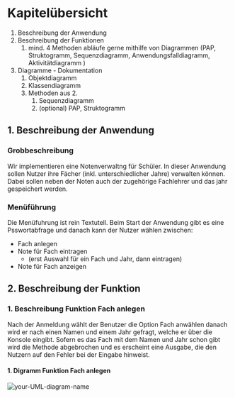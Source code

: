 # Kapitelübersicht

1. Beschreibung der Anwendung
2. Beschreibung der Funktionen
   1. mind. 4 Methoden abläufe gerne mithilfe von Diagrammen (PAP, Struktogramm, Sequenzdiagramm, Anwendungsfalldiagramm, Aktivitätdiagramm )
3. Diagramme - Dokumentation
   1. Objektdiagramm
   2. Klassendiagramm
   3. Methoden aus 2.
      1. Sequenzdiagramm
      2. (optional) PAP, Struktogramm

## 1. Beschreibung der Anwendung

### Grobbeschreibung 
Wir implementieren eine Notenverwaltng für Schüler. In dieser Anwendung sollen Nutzer ihre Fächer (inkl. unterschiedlicher Jahre) verwalten können. Dabei sollen neben der Noten auch der zugehörige Fachlehrer und das jahr gespeichert werden. 

### Menüführung
Die Menüfuhrung ist rein Textutell. Beim Start der Anwendung gibt es eine Psswortabfrage und danach kann der Nutzer wählen zwischen:
- Fach anlegen
- Note für Fach eintragen
  - (erst Auswahl für ein Fach und Jahr, dann eintragen)
- Note für Fach anzeigen

## 2. Beschreibung der Funktion

### 1. Beschreibung Funktion Fach anlegen
Nach der Anmeldung wählt der Benutzer die Option Fach anwählen danach wird er nach einen Namen und einem Jahr gefragt, welche er über die Konsole eingibt.
Sofern es das Fach mit dem Namen und Jahr schon gibt wird die Methode abgebrochen und es erscheint eine Ausgabe, die den Nutzern auf den Fehler bei der Eingabe hinweist.

#### 1. Digramm Funktion Fach anlegen

![your-UML-diagram-name](https://www.plantuml.com/plantuml/proxy?cache=no&src=https://raw.githubusercontent.com/teach404W/agileProjekt_2_Java/main/Docs/Diagramme/AnwendungsFall_Fach_anlegen.iuml)

